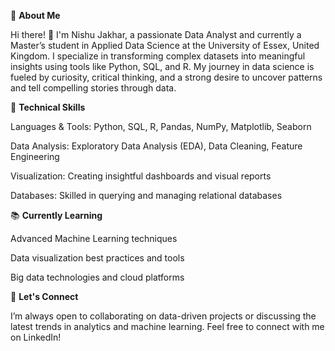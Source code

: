 🌸 **About Me**

Hi there! 👋 I'm Nishu Jakhar, a passionate Data Analyst and currently a Master’s student in Applied Data Science at the University of Essex, United Kingdom. I specialize in transforming complex datasets into meaningful insights using tools like Python, SQL, and R. My journey in data science is fueled by curiosity, critical thinking, and a strong desire to uncover patterns and tell compelling stories through data.

🔧 **Technical Skills**

Languages & Tools: Python, SQL, R, Pandas, NumPy, Matplotlib, Seaborn

Data Analysis: Exploratory Data Analysis (EDA), Data Cleaning, Feature Engineering

Visualization: Creating insightful dashboards and visual reports

Databases: Skilled in querying and managing relational databases

📚 **Currently Learning**

Advanced Machine Learning techniques

Data visualization best practices and tools

Big data technologies and cloud platforms

🤝 **Let's Connect**

I’m always open to collaborating on data-driven projects or discussing the latest trends in analytics and machine learning.
Feel free to connect with me on LinkedIn!
